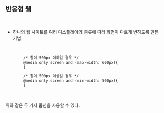 ## 반응형 웹

<br>

- 하나의 웹 사이트를 여러 디스플레이의 종류에 따라 화면이 다르게 변하도록 만든 기법

<br>

```html
        /* 창이 500px 이하일 경우 */
        @media only screen and (max-width: 600px){
        }

        /* 창이 500px 이상일 경우 */
        @media only screen and (min-width: 500px){
        }
```

<br>

위와 같은 두 가지 옵션을 사용할 수 있다.
